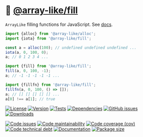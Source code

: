 :icecream: [@array-like/fill](https://array-like.github.io/fill)
==

`ArrayLike` filling functions for JavaScript.
See [docs](https://array-like.github.io/fill/index.html).

```js
import {alloc} from '@array-like/alloc';
import {iota} from '@array-like/fill';

const a = alloc(100); // undefined undefined undefined ...
iota(a, 0, 100, 0);
a; // 0 1 2 3 4 ...

import {fill} from '@array-like/fill';
fill(a, 0, 100, -1);
a; // -1 -1 -1 -1 -1 ...

import {fillfn} from '@array-like/fill';
fillfn(a, 0, 100, () => []);
a; // [] [] [] [] [] ...
a[0] !== a[1]; // true
```

[![License](https://img.shields.io/github/license/array-like/fill.svg)](https://raw.githubusercontent.com/array-like/fill/main/LICENSE)
[![Version](https://img.shields.io/npm/v/@array-like/fill.svg)](https://www.npmjs.org/package/@array-like/fill)
[![Tests](https://img.shields.io/github/workflow/status/array-like/fill/ci?event=push&label=tests)](https://github.com/array-like/fill/actions/workflows/ci.yml?query=branch:main)
[![Dependencies](https://img.shields.io/librariesio/github/array-like/fill.svg)](https://github.com/array-like/fill/network/dependencies)
[![GitHub issues](https://img.shields.io/github/issues/array-like/fill.svg)](https://github.com/array-like/fill/issues)
[![Downloads](https://img.shields.io/npm/dm/@array-like/fill.svg)](https://www.npmjs.org/package/@array-like/fill)

[![Code issues](https://img.shields.io/codeclimate/issues/array-like/fill.svg)](https://codeclimate.com/github/array-like/fill/issues)
[![Code maintainability](https://img.shields.io/codeclimate/maintainability/array-like/fill.svg)](https://codeclimate.com/github/array-like/fill/trends/churn)
[![Code coverage (cov)](https://img.shields.io/codecov/c/gh/array-like/fill/main.svg)](https://codecov.io/gh/array-like/fill)
[![Code technical debt](https://img.shields.io/codeclimate/tech-debt/array-like/fill.svg)](https://codeclimate.com/github/array-like/fill/trends/technical_debt)
[![Documentation](https://array-like.github.io/fill/badge.svg)](https://array-like.github.io/fill/source.html)
[![Package size](https://img.shields.io/bundlephobia/minzip/@array-like/fill)](https://bundlephobia.com/result?p=@array-like/fill)
